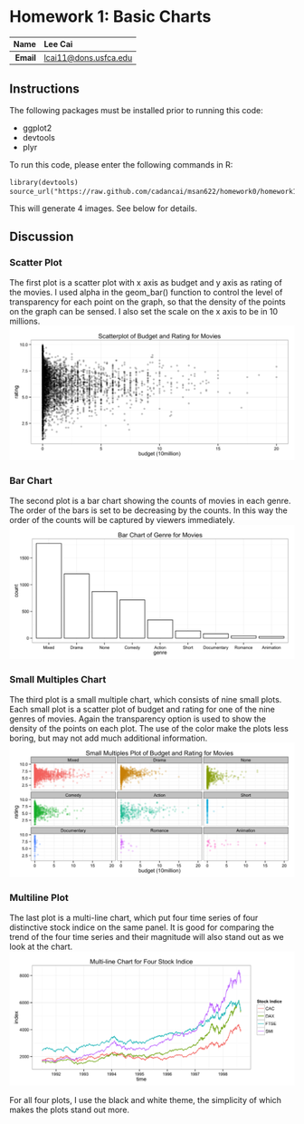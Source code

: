 Homework 1: Basic Charts
========================================================

| **Name**  | Lee Cai |
|----------:|:-------------|
| **Email** | lcai11@dons.usfca.edu |

## Instructions

The following packages must be installed prior to running this code:
* ggplot2
* devtools
* plyr

To run this code, please enter the following commands in R:
```
library(devtools)
source_url("https://raw.github.com/cadancai/msan622/homework0/homework1.R")
```

This will generate 4 images. See below for details.

## Discussion


### Scatter Plot
The first plot is a scatter plot with x axis as budget and y axis as rating of the movies. I used alpha in the geom_bar() function to control the level of transparency for each point on the graph, so that the density of the points on the graph can be sensed. I also set the scale on the x axis to be in 10 millions.
![IMAGE](hw1-scatter.png)


### Bar Chart
The second plot is a bar chart showing the counts of movies in each genre. The order of the bars is set to be decreasing by the counts. In this way the order of the counts will be captured by viewers immediately.
![IMAGE](hw1-bar.png)


### Small Multiples Chart
The third plot is a small multiple chart, which consists of nine small plots. Each small plot is a scatter plot of budget and rating for one of the nine genres of movies. Again the transparency option is used to show the density of the points on each plot. The use of the color make the plots less boring, but may not add much additional information.
![IMAGE](hw1-multiples.png)


### Multiline Plot
The last plot is a multi-line chart, which put four time series of four distinctive stock indice on the same panel. It is good for comparing the trend of the four time series and their magnitude will also stand out as we look at the chart.
![IMAGE](hw1-multiline.png)


For all four plots, I use the black and white theme, the simplicity of which makes the plots stand out more.
